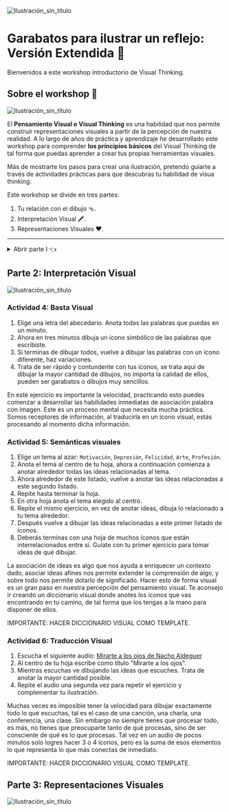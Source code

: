![Ilustración_sin_título](https://github.com/visualpartnership/9formasdeilustrarunreflejo/assets/17634377/1ad15b81-9bcd-4660-be3f-1b1f9eedfedd)

# Garabatos para ilustrar un reflejo: Versión Extendida 🎨

Bienvenidos a este workshop introductorio de Visual Thinking. 

## Sobre el workshop 🎁

![Ilustración_sin_título](https://github.com/visualpartnership/formasdeilustrarunreflejo/assets/17634377/7984547b-a17d-41f8-b290-2c1c24e0a740)

El **Pensamiento Visual o Visual Thinking** es una habilidad que nos permite construir representaciones visuales a partir de la percepción de nuestra realidad. A lo largo de años de práctica y aprendizaje he desarrollado este workshop para comprender **los principios básicos** del Visual Thinking de tal forma que puedas aprender a crear tus propias herramientas visuales.

Más de mostrarte los pasos para crear una ilustración, pretendo guiarte a través de actividades prácticas para que descubras tu habilidad de visua thinking.

Este workshop se divide en tres partes:

1. Tu relación con el dibujo 🩴. 
2. Interpretación Visual 🖍️.
3. Representaciones Visuales ❤️.

---

<details>
<summary>Abrir parte I 👈</summary>
<br>
  
## Parte 1: Tu relación con el dibujo.

![Ilustración_sin_título](https://github.com/visualpartnership/formasdeilustrarunreflejo/assets/17634377/b322ee65-5348-41fb-b5fc-359261a93f32)

A menudo subestimamos nuestra relación con el arte y el dibujo, creemos que es algo sólo para grandes artistas. Esto es porque desde pequeños vivimos muy castigados y bajo la sombra de hacer las cosas "en regla", "bien" y "bonito" 🩴. Y a su vez esto provoca que crezca en nosotros una inseguridad respecto a nuestra habilidad del dibujo en nuestro día a día. Los juicios de valor sobre nosotros son aterradores y muy fuertes, de tal forma que abandonamos la posibilidad de usar nuestro trazo como una herramienta principal porque "no somos lo suficientement artísticos" para usarla. 

Esta sección trata de trabajar con esta habilidad tan castigada, el gran objetivo es perderle el miedo al lápiz, y en vez de verlo como un castigo comenzar a verlo como una herramienta para experimentar y jugar libremente. 

### Actividad 1: Mis frustraciones

![Ilustración_sin_título](https://github.com/visualpartnership/formasdeilustrarunreflejo/assets/17634377/8cf1098b-b1b2-4814-a72c-92473207f8cb)

1. Mira la pintura del Beso de Gustav Klimt.
2. En una hoja de papel, con un solo color de pluma/plumón trata de imitar los rasgos más importantes de la imagen.
3. Capta todos los detalles que puedas: círculos, rectángulos, figuras, extremidades, flores, etc. Es un cuadro complejo.
4. Limita esto a cinco minutos ¿lo lograste?.
5. Anota sobre tu ilustración cómo te has sentido con este ejercicio. 

Este ejercicio trata de ejemplificar un caso muy cotidiano del dibujo: no saber dibujar. Conecta con esa frustración de la línea chueca, la dificultad para las dimensiones, el tiempo, el grosor, los símbolos que no te salieron, y anótalos ahí mismo.

### Actividad 2: Taller de personajes

**Parte A: Creación de personaje**
1. Elige una figura geométrica.
2. Agrega detalles: ojos, nariz, y boca. No importa el nivel de detalle, hazlo simple.
3. Elige una figura geométrica diferente y úsala para el cuerpo.
4. Agrega extremidades: manos y pies. ¡Listo, tienes un personaje!
5. Ponle un nombre. 

**Parte B: Exploraciones de cara**
1. Llena una página con la figura de la cara que elegiste. No importa que tan geométrica te quede. 
2. Llena cada figura explorando diferentes combinaciones, prueba hacer diferentes ojos, diferentes tamaños de nariz, diferente posición, incluye orejas, bigote, etc. Sé libre de presentar nuevos detalles, no importa si no te gusta. Sé libre de explorar.
3. Juega también con las emociones, presenta caras de amor, alegria, miedo, tristeza, asco, enojo, etc.

**Parte C: Exploraciones de cuerpo**
1. Llena la página de diferentes cuerpos de tu personaje, puedes variar los tamaños y las formas.
2. Agrega cara a todos los cuerpos, experimenta también con el tamaño y las expresiones como en el ejercicio anterior.
3. Agrega extremidades, juega con la posición de las manos y los pies.
4. Puedes agregar alguna otra ocurrencia. No intentes repetirlo, juega con las posibilidades y variaciones lo más que puedas.

**Parte D: Exploraciones de tu personaje**
1. De los ejercicios anteriores elige cuál personaje es tu favorito.
2. Toma ese personaje y replícalo, recuerda ponerle su nombre.
3. En toda la hoja repite ese personaje, haz pequeñas variaciones pero conservando la esencia de lo que ya elegiste.

Esta actividad se trata de iterar. A través de la iteración de hacer varios experimentos es posible ir soltando el trazo y sobre todo ir reconociendo la habilidad que tienes para dibujar, el propósito es experimentar con diferentes variaciones hasta encontrar la combinación que más te guste. Un truco muy importante es el de explorar un dibujo con repeticiones, con esto tu mano va adoptando comodidad sobre el mismo trazo y va encontrando formas diferentes de añadir nuevos detalles. Esta es una gran técnica para practicar tu dibujo. Reconecta con tu habilidad de dibujo. 

**IMPORTANTE: Preparar guía de exploraciones de cara y cuerpo de peanuts.**

### Actividad 3: Mano no dominante

**Parte A: Retrato a mano cambiada**
1. Mira de nuevo **El Beso**.
2. Realiza un retrato de nuevo, esta vez usa tu mano no dominante.
3. Capta la mayor cantidad de detalles posible usando tu mano no dominante.
4. Compara este retrato con el del primer ejercicio. ¿Se parecen?

![Ilustración_sin_título](https://github.com/visualpartnership/formasdeilustrarunreflejo/assets/17634377/62195a0f-8027-4f44-896b-c8f915c3405e)

**Parte B: Los personajes de Basquiat** 
1. Mira atentamente algunos retratos de Basquiat.
2. Haz una serie de retratos con la mano no dominante tratando de captar la mayor cantidad de detalles.
3. Con la mano dominante haz repeticiones de tus retratos, deja que tu mano te guíe.

![Ilustración_sin_título](https://github.com/visualpartnership/formasdeilustrarunreflejo/assets/17634377/661d8c84-0c1e-4933-9196-9a60866644c5)

**Parte C: Las recortes de Matisse**

1. Mira atentamente la pintura de Matisse.
2. Divide una hoja en dos secciones. En una realiza repeticiones de lo que vez con tu mano dominante, en la otra sección con tu mano dominante.
3. En otra hoja realiza nuevamente retratos de la pintura a dos manos.
4. Siéntete libre de explorar y que sean tus manos las que guíen tu pulso. Se trata de explorar.

Muchas veces estamos con la idea de la perfección en dibujo, esto provoca que inconsientemente intentémos replicar el dibujo bajo ciertas premisas. Sin embargo el dibujo es una habilidad muy flexible, que puede ser muy improvisada y a la vez funcional. Dibujar con la mano no dominante es una actividad incómoda porque pierdes el control de lo que dibujas. Como lo muestra el arte de Basquiat, a veces es también un canal para desarrollar nuevas formas de comunicarte. 

## Parte 1: Tu relación con el dibujo

Estas actividades son para conectar con la frustración y el rechazo del dibujo que todos llegamos a tener en cierta medida, con el taller de personajes aprendiste una gran forma de practicar el dibujo sobre iteraciones y exploraciones, mientras que con el dibujo con ambas manos te pone en una situación donde no puedes controlar del todo la línea de tu trazo y es tu única herramienta para dibujar. Conscientiza tu habilidad para dibujar y el potencial que puedes tener con la práctica. Te invito a repetir estos ejercicios las veces que sean. 

</details>

## Parte 2: Interpretación Visual

![Ilustración_sin_título](https://github.com/visualpartnership/formasdeilustrarunreflejo/assets/17634377/b3d7d0a9-0046-4807-8d2a-f1c2e8b54bea)

### Actividad 4: Basta Visual

1. Elige una letra del abecedario. Anota todas las palabras que puedas en un minuto.
2. Ahora en tres minutos dibuja un ícono simbólico de las palabras que escribiste.
3. Si terminas de dibujar todos, vuelve a dibujar las palabras con un ícono diferente, haz variaciones.
4. Trata de ser rápido y contundente con tus íconos, se trata aquí de dibujar la mayor cantidad de dibujos, no importa la calidad de ellos, pueden ser garabatos o dibujos muy sencillos.

En este ejercicio es importante la velocidad, practicando esto puedes comenzar a desarrollar las habilidades inmediatas de asociación palabra con imagen. Este es un proceso mental que necesita mucha práctica. Somos receptores de información, al traducirla en un ícono visual, estás procesando al momento dicha información.  

### Actividad 5: Semánticas visuales

1. Elige un tema al azar: `Motivación`, `Depresión`, `Felicidad`, `Arte`, `Profesión`.
2. Anota el tema al centro de tu hoja, ahora a continuación comienza a anotar alrededor todas las ideas relacionadas al tema.
3. Ahora alrededor de este listado, vuelve a anotar las ideas relacionadas a este segundo listado.
4. Repite hasta terminar la hoja.
5. En otra hoja anota el tema elegido al centro.
6. Repite el mismo ejercicio, en vez de anotar ideas, dibuja lo relacionado a tu tema alrededor.
7. Después vuelve a dibujar las ideas relacionadas a este primer listado de íconos.
8. Deberás terminas con una hoja de muchos íconos que están interrelacionados entre sí. Guíate con tu primer ejercicio para tomar ideas de qué dibujar.

La asociación de ideas es algo que nos ayuda a enriquecer un contexto dado, asociar ideas afínes nos permite extender la comprensión de algo, y sobre todo nos permite dotarlo de significado. Hacer esto de forma visual es un gran paso en nuestra percepción del pensamiento visual. Te aconsejo ir creando un diccionario visual donde anotes los íconos que vas encontrando en tu camino, de tal forma que los tengas a la mano para disponer de ellos.

IMPORTANTE: HACER DICCIONARIO VISUAL COMO TEMPLATE.

### Actividad 6: Traducción Visual

1. Escucha el siguiente audio: [Mirarte a los ojos de Nacho Aldeguer](https://www.youtube.com/watch?v=kERo9cjL-rU&t=111s)
2. Al centro de tu hoja escribe como título "Mirarte a los ojos".
3. Mientras escuchas ve dibujando las ideas que escuches. Trata de anotar la mayor cantidad posible.
4. Repite el audio una segunda vez para repetir el ejercicio y complementar tu ilustración.

Muchas veces es imposible tener la velocidad para dibujar exactamente todo lo que escuchas, tal es el caso de una canción, una charla, una conferencia, una clase. Sin embargo no siempre tienes que procesar todo, es más, no tienes que preocuparte tanto de qué procesas, sino de ser consciente de qué es lo que procesas. Tal vez en un audio de pocos minutos solo logres hacer 3 o 4 íconos, pero es la suma de esos elementos lo que representa lo que más conectas de inmediato.

IMPORTANTE: HACER DICCIONARIO VISUAL COMO TEMPLATE.

## Parte 3: Representaciones Visuales

![Ilustración_sin_título](https://github.com/visualpartnership/formasdeilustrarunreflejo/assets/17634377/bb72e42b-4a21-426c-b14c-2a2316c916b8)
